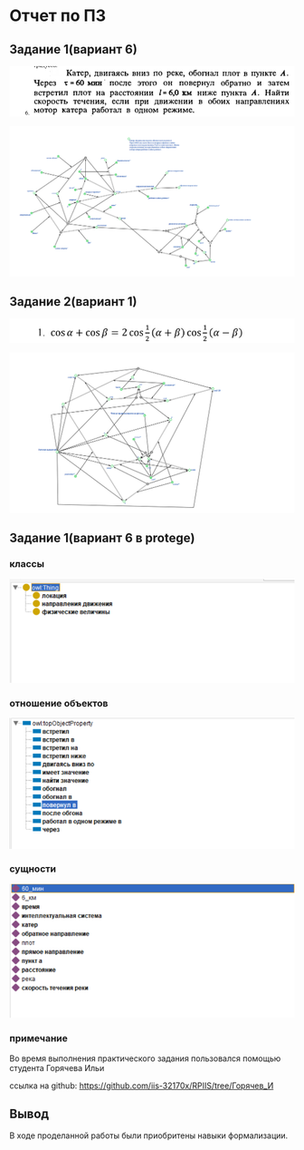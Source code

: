 # Отчет по ПЗ

## Задание 1(вариант 6)

![alt text](photo/zadacha.png)

![alt text](photo/kbe1.png)

## Задание 2(вариант 1)

![alt text](photo/task.png)

![alt text](photo/kbe2.png)

## Задание 1(вариант 6 в protege)
### классы
![alt text](photo/1.png)
### отношение объектов
![alt text](photo/2.png)
### сущности
![alt text](photo/3.png)

### примечание
Во время выполнения практического задания пользовался помощью студента Горячева Ильи

ссылка на github: https://github.com/iis-32170x/RPIIS/tree/Горячев_И
## Вывод

В ходе проделанной работы были приобритены навыки формализации.
